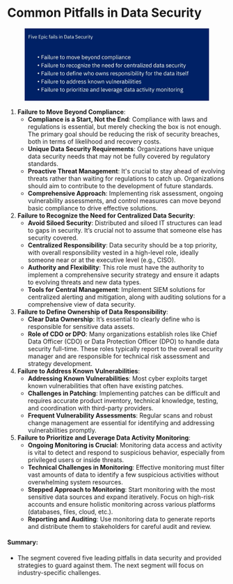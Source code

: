# Common Pitfalls in Data Security

<figure><img src="../.gitbook/assets/image (42).png" alt=""><figcaption></figcaption></figure>

1. **Failure to Move Beyond Compliance**:
   * **Compliance is a Start, Not the End**: Compliance with laws and regulations is essential, but merely checking the box is not enough. The primary goal should be reducing the risk of security breaches, both in terms of likelihood and recovery costs.
   * **Unique Data Security Requirements**: Organizations have unique data security needs that may not be fully covered by regulatory standards.
   * **Proactive Threat Management**: It's crucial to stay ahead of evolving threats rather than waiting for regulations to catch up. Organizations should aim to contribute to the development of future standards.
   * **Comprehensive Approach**: Implementing risk assessment, ongoing vulnerability assessments, and control measures can move beyond basic compliance to drive effective solutions.
2. **Failure to Recognize the Need for Centralized Data Security**:
   * **Avoid Siloed Security**: Distributed and siloed IT structures can lead to gaps in security. It’s crucial not to assume that someone else has security covered.
   * **Centralized Responsibility**: Data security should be a top priority, with overall responsibility vested in a high-level role, ideally someone near or at the executive level (e.g., CISO).
   * **Authority and Flexibility**: This role must have the authority to implement a comprehensive security strategy and ensure it adapts to evolving threats and new data types.
   * **Tools for Central Management**: Implement SIEM solutions for centralized alerting and mitigation, along with auditing solutions for a comprehensive view of data security.
3. **Failure to Define Ownership of Data Responsibility**:
   * **Clear Data Ownership**: It’s essential to clearly define who is responsible for sensitive data assets.
   * **Role of CDO or DPO**: Many organizations establish roles like Chief Data Officer (CDO) or Data Protection Officer (DPO) to handle data security full-time. These roles typically report to the overall security manager and are responsible for technical risk assessment and strategy development.
4. **Failure to Address Known Vulnerabilities**:
   * **Addressing Known Vulnerabilities**: Most cyber exploits target known vulnerabilities that often have existing patches.
   * **Challenges in Patching**: Implementing patches can be difficult and requires accurate product inventory, technical knowledge, testing, and coordination with third-party providers.
   * **Frequent Vulnerability Assessments**: Regular scans and robust change management are essential for identifying and addressing vulnerabilities promptly.
5. **Failure to Prioritize and Leverage Data Activity Monitoring**:
   * **Ongoing Monitoring is Crucial**: Monitoring data access and activity is vital to detect and respond to suspicious behavior, especially from privileged users or inside threats.
   * **Technical Challenges in Monitoring**: Effective monitoring must filter vast amounts of data to identify a few suspicious activities without overwhelming system resources.
   * **Stepped Approach to Monitoring**: Start monitoring with the most sensitive data sources and expand iteratively. Focus on high-risk accounts and ensure holistic monitoring across various platforms (databases, files, cloud, etc.).
   * **Reporting and Auditing**: Use monitoring data to generate reports and distribute them to stakeholders for careful audit and review.

#### Summary:

* The segment covered five leading pitfalls in data security and provided strategies to guard against them. The next segment will focus on industry-specific challenges.
